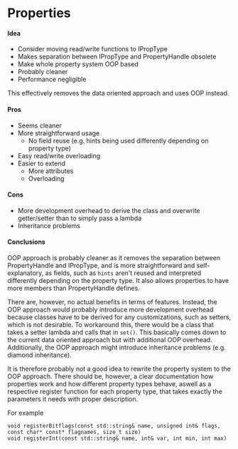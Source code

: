 # Properties

#### Idea
* Consider moving read/write functions to IPropType
* Makes separation between IPropType and PropertyHandle obsolete
* Make whole property system OOP based
* Probably cleaner
* Performance negligible

This effectively removes the data oriented approach and uses OOP instead.

#### Pros
* Seems cleaner
* More straightforward usage
  * No field reuse (e.g. hints being used differently depending on property type)
* Easy read/write overloading
* Easier to extend
  * More attributes
  * Overloading

#### Cons
* More development overhead to derive the class and overwrite getter/setter than to simply pass a lambda
* Inheritance problems


#### Conclusions
OOP approach is probably cleaner as it removes the separation between PropertyHandle and IPropType, and is more straightforward and self-explanatory, as fields, such as `hints` aren't reused and interpreted differently depending on the property type.
It also allows properties to have more members than PropertyHandle defines.

There are, however, no actual benefits in terms of features.
Instead, the OOP approach would probably introduce more development overhead because classes have to be derived for any customizations, such as setters, which is not desirable.
To workaround this, there would be a class that takes a setter lambda and calls that in `set()`. This basically comes down to the current data oriented approach but with additional OOP overhead.
Additionally, the OOP approach might introduce inheritance problems (e.g. diamond inheritance).

It is therefore probably not a good idea to rewrite the property system to the OOP approach.
There should be, however, a clear documentation how properties work and how different property types behave, aswell as a respective register function for each property type, that takes exactly the parameters it needs with proper description.

For example
```
void registerBitflags(const std::string& name, unsigned int& flags, const char* const* flagnames, size_t size)
void registerInt(const std::string& name, int& var, int min, int max)
```



